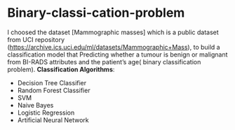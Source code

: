 # Binary-classi-cation-problem
I choosed the dataset [Mammographic masses] which is a public dataset from UCI repository (https://archive.ics.uci.edu/ml/datasets/Mammographic+Mass), to build a classification model that Predicting whether a tumour is benign or malignant from BI-RADS attributes and the patient’s age( binary classification problem).
**Classification Algorithms**:
- Decision Tree Classifier
- Random Forest Classifier
- SVM
- Naive Bayes
- Logistic Regression
- Artificial Neural Network


